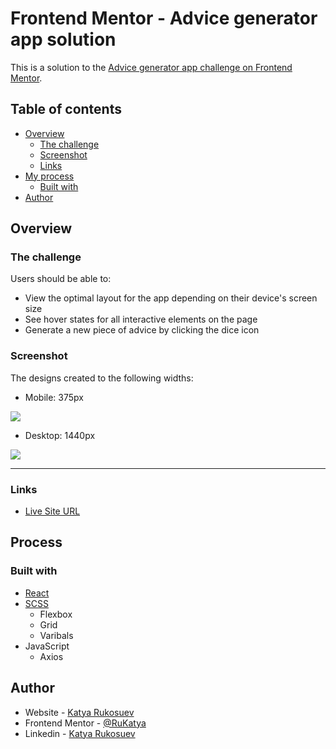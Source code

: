 # Frontend Mentor - Advice generator app solution

This is a solution to the [Advice generator app challenge on Frontend Mentor](https://www.frontendmentor.io/challenges/advice-generator-app-QdUG-13db).

## Table of contents

- [Overview](#overview)
  - [The challenge](#the-challenge)
  - [Screenshot](#screenshot)
  - [Links](#links)
- [My process](#my-process)
  - [Built with](#built-with)
- [Author](#author)

## Overview

### The challenge

Users should be able to:

- View the optimal layout for the app depending on their device's screen size
- See hover states for all interactive elements on the page
- Generate a new piece of advice by clicking the dice icon

### Screenshot

The designs created to the following widths:

- Mobile: 375px

![](../../public/images/advice-generator/screen-mobile.JPG)

- Desktop: 1440px

![](../../public/images/advice-generator/screen-desk.JPG)

<hr>

### Links

- [Live Site URL](https://frontend-challanges.herokuapp.com/advice-generator)

## Process

### Built with

- [React](https://reactjs.org/)
- [SCSS](https://sass-lang.com/)
  - Flexbox
  - Grid
  - Varibals
- JavaScript
  - Axios

## Author

- Website - [Katya Rukosuev](https://www.katya-ru-fullstack.com/)
- Frontend Mentor - [@RuKatya](https://www.frontendmentor.io/profile/RuKatya)
- Linkedin - [Katya Rukosuev](https://www.linkedin.com/in/katya-rukosuev/)

